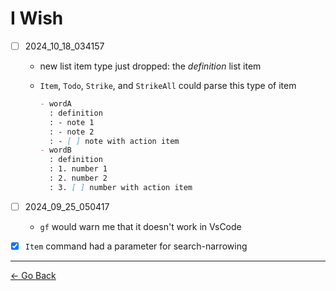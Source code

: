 # I Wish

- [ ] 2024_10_18_034157
  - new list item type just dropped: the *definition* list item
  - ``Item``, ``Todo``, ``Strike``, and ``StrikeAll`` could parse this type of item

    ```markdown
    - wordA
      : definition
      : - note 1
      : - note 2
      : - [ ] note with action item
    - wordB
      : definition
      : 1. number 1
      : 2. number 2
      : 3. [ ] number with action item
    ```

- [ ] 2024_09_25_050417
  - ``gf`` would warn me that it doesn't work in VsCode

- [x] ``Item`` command had a parameter for search-narrowing

---
[← Go Back](../readme.md)
